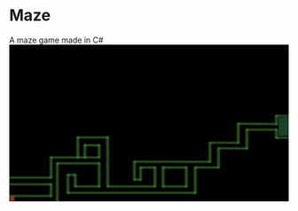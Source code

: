 # Maze
A maze game made in C#
![](https://github.com/JacobTWeeDzYTweed/Maze/blob/master/Code/MazeExample.png)
